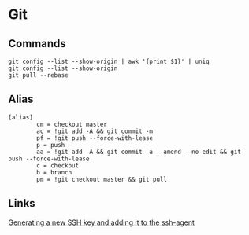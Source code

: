 # Git 

## Commands
```
git config --list --show-origin | awk '{print $1}' | uniq
git config --list --show-origin
git pull --rebase
```

## Alias
```
[alias]
        cm = checkout master
        ac = !git add -A && git commit -m
        pf = !git push --force-with-lease
        p = push
        aa = !git add -A && git commit -a --amend --no-edit && git push --force-with-lease
        c = checkout
        b = branch
        pm = !git checkout master && git pull
```
## Links
[Generating a new SSH key and adding it to the ssh-agent](https://docs.github.com/en/authentication/connecting-to-github-with-ssh/generating-a-new-ssh-key-and-adding-it-to-the-ssh-agent)
